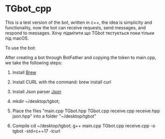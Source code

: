 #  TGbot_cpp

This is a test version of the bot, written in c++, the idea is simplicity and functionality, now the bot can receive requests, send messages, and respond to messages.
Хочу підмітити що TGbot тестується поки тільки під macOS.

To use the bot:

After creating a bot through BotFather and copying the token to main.cpp, we take the following steps:

1) Install [Brew](https://brew.sh/)

2) Install CURL with the command: brew install curl

3) Install Json parser [Json](https://github.com/nlohmann/json/releases)
 
4) mkdir ~/desktop/tgbot;

5) Place the files "main.cpp TGbot.hpp TGbot.cpp receive.cpp receive.hpp json.hpp" into a folder "~/desktop/tgbot"

6) Compile cd ~/desktop/tgbot; g++ main.cpp TGbot.cpp receive.cpp -o tgbot -std=c++17 -lcurl


